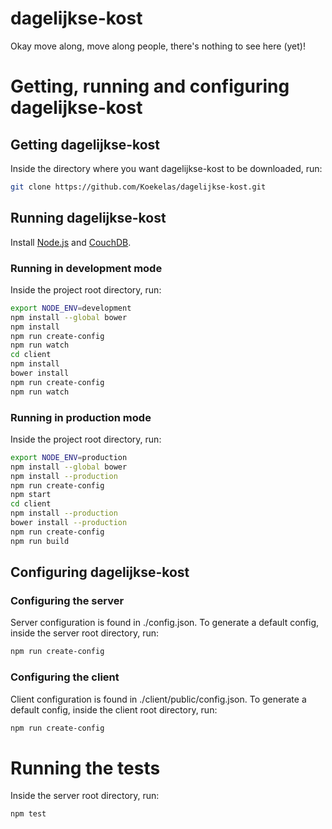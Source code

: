 # dagelijkse-kost

Okay move along, move along people, there's nothing to see here (yet)!


# Getting, running and configuring dagelijkse-kost

## Getting dagelijkse-kost

Inside the directory where you want dagelijkse-kost to be downloaded, run:

```bash
git clone https://github.com/Koekelas/dagelijkse-kost.git
```

## Running dagelijkse-kost

Install [Node.js](http://nodejs.org/ "Node.js Homepage") and [CouchDB](https://couchdb.apache.org/ "CouchDB Homepage").

### Running in development mode

Inside the project root directory, run:

```bash
export NODE_ENV=development
npm install --global bower
npm install
npm run create-config
npm run watch
cd client
npm install
bower install
npm run create-config
npm run watch
```

### Running in production mode

Inside the project root directory, run:

```bash
export NODE_ENV=production
npm install --global bower
npm install --production
npm run create-config
npm start
cd client
npm install --production
bower install --production
npm run create-config
npm run build
```

## Configuring dagelijkse-kost

### Configuring the server

Server configuration is found in ./config.json. To generate a default config, inside the server root directory, run:

```bash
npm run create-config
```

### Configuring the client

Client configuration is found in ./client/public/config.json. To generate a default config, inside the client root directory, run:

```bash
npm run create-config
```


# Running the tests

Inside the server root directory, run:

```bash
npm test
```
